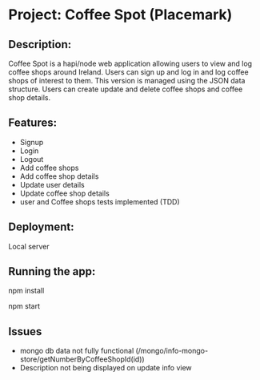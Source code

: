 # Project: Coffee Spot (Placemark)

## Description:

Coffee Spot is a hapi/node web application allowing users to view and log coffee shops around Ireland.
Users can sign up and log in and log coffee shops of interest to them. This version is managed using 
the JSON data structure. Users can create update and delete coffee shops and coffee shop details. 

## Features:

- Signup
- Login
- Logout
- Add coffee shops
- Add coffee shop details
- Update user details
- Update coffee shop details
- user and Coffee shops tests implemented (TDD)

## Deployment:

Local server

## Running the app:

npm install

npm start

## Issues

- mongo db data not fully functional (/mongo/info-mongo-store/getNumberByCoffeeShopId(id))
- Description not being displayed on update info view

